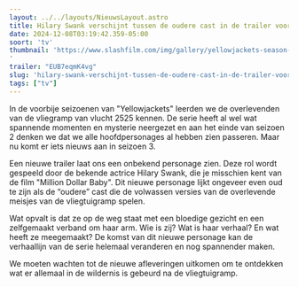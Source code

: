 ```yaml
---
layout: ../../layouts/NieuwsLayout.astro
title: Hilary Swank verschijnt tussen de oudere cast in de trailer voor Yellowjackets Seizoen 3
date: 2024-12-08T03:19:42.359-05:00
soort: 'tv'
thumbnail: 'https://www.slashfilm.com/img/gallery/yellowjackets-season-3-trailer-adds-hilary-swank-to-the-hive/l-intro-1733609581.jpg
'
trailer: "EUB7eqmK4vg"
slug: 'hilary-swank-verschijnt-tussen-de-oudere-cast-in-de-trailer-voor-yellowjackets-seizoen-3'
tags: ["tv"]
---
```


In de voorbije seizoenen van "Yellowjackets" leerden we de overlevenden van de
vliegramp van vlucht 2525 kennen. De serie heeft al wel wat spannende momenten
en mysterie neergezet en aan het einde van seizoen 2 denken we dat we alle
hoofdpersonages al hebben zien passeren. Maar nu komt er iets nieuws aan in
seizoen 3.

Een nieuwe trailer laat ons een onbekend personage zien. Deze rol wordt gespeeld
door de bekende actrice Hilary Swank, die je misschien kent van de film "Million
Dollar Baby". Dit nieuwe personage lijkt ongeveer even oud te zijn als de
“oudere” cast die de volwassen versies van de overlevende meisjes van de
vliegtuigramp spelen.

Wat opvalt is dat ze op de weg staat met een bloedige gezicht en een zelfgemaakt
verband om haar arm. Wie is zij? Wat is haar verhaal? En wat heeft ze
meegemaakt? De komst van dit nieuwe personage kan de verhaallijn van de serie
helemaal veranderen en nog spannender maken.

We moeten wachten tot de nieuwe afleveringen uitkomen om te ontdekken wat er
allemaal in de wildernis is gebeurd na de vliegtuigramp.
